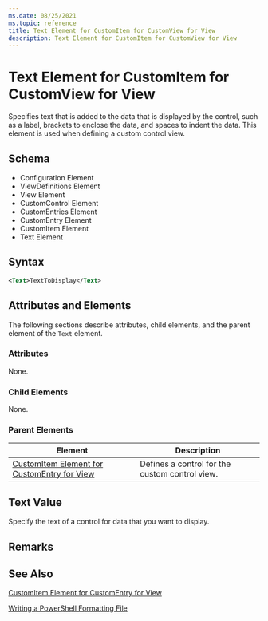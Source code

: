 ```yaml
---
ms.date: 08/25/2021
ms.topic: reference
title: Text Element for CustomItem for CustomView for View
description: Text Element for CustomItem for CustomView for View
---
```

# Text Element for CustomItem for CustomView for View

Specifies text that is added to the data that is displayed by the control, such as a label, brackets
to enclose the data, and spaces to indent the data. This element is used when defining a custom
control view.

## Schema

- Configuration Element
- ViewDefinitions Element
- View Element
- CustomControl Element
- CustomEntries Element
- CustomEntry Element
- CustomItem Element
- Text Element

## Syntax

```xml
<Text>TextToDisplay</Text>
```

## Attributes and Elements

The following sections describe attributes, child elements, and the parent element of the `Text`
element.

### Attributes

None.

### Child Elements

None.

### Parent Elements

|Element|Description|
|-------------|-----------------|
|[CustomItem Element for CustomEntry for View](./customitem-element-for-customentry-for-customcontrol-for-view-format.md)|Defines a control for the custom control view.|

## Text Value

Specify the text of a control for data that you want to display.

## Remarks

## See Also

[CustomItem Element for CustomEntry for View](./customitem-element-for-customentry-for-customcontrol-for-view-format.md)

[Writing a PowerShell Formatting File](./writing-a-powershell-formatting-file.md)
